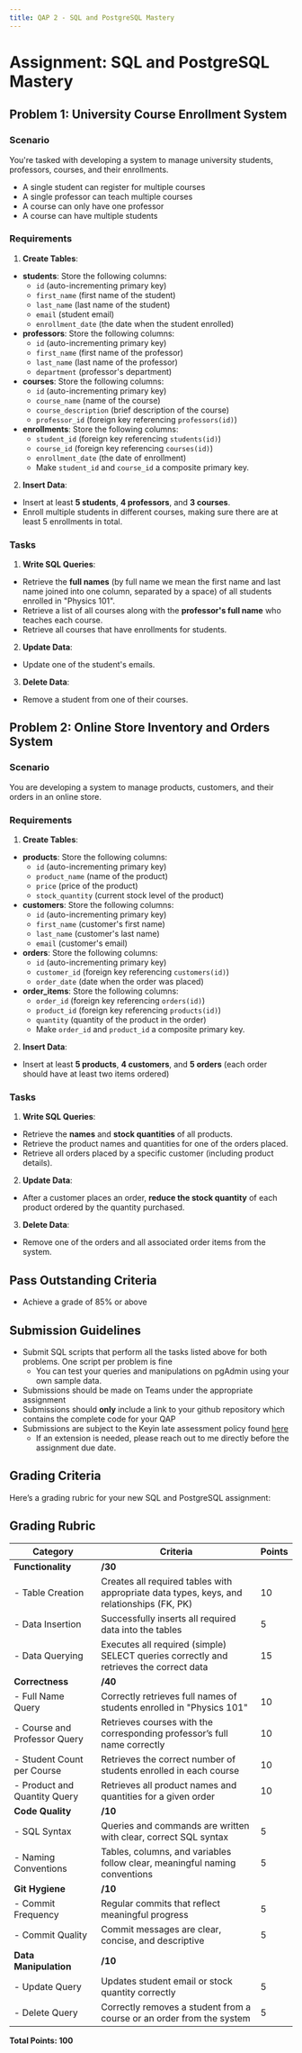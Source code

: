 ```yaml
---
title: QAP 2 - SQL and PostgreSQL Mastery
---
```


# Assignment: SQL and PostgreSQL Mastery

## Problem 1: University Course Enrollment System

### Scenario
You're tasked with developing a system to manage university students, professors, courses, and their enrollments.
  - A single student can register for multiple courses
  - A single professor can teach multiple courses
  - A course can only have one professor
  - A course can have multiple students

### Requirements
1. **Create Tables**:
  - **students**: Store the following columns:
    - `id` (auto-incrementing primary key)
    - `first_name` (first name of the student)
    - `last_name` (last name of the student)
    - `email` (student email)
    - `enrollment_date` (the date when the student enrolled)
  - **professors**: Store the following columns:
    - `id` (auto-incrementing primary key)
    - `first_name` (first name of the professor)
    - `last_name` (last name of the professor)
    - `department` (professor's department)
  - **courses**: Store the following columns:
    - `id` (auto-incrementing primary key)
    - `course_name` (name of the course)
    - `course_description` (brief description of the course)
    - `professor_id` (foreign key referencing `professors(id)`)
  - **enrollments**: Store the following columns:
    - `student_id` (foreign key referencing `students(id)`)
    - `course_id` (foreign key referencing `courses(id)`)
    - `enrollment_date` (the date of enrollment)
    - Make `student_id` and `course_id` a composite primary key.

2. **Insert Data**:
  - Insert at least **5 students**, **4 professors**, and **3 courses**.
  - Enroll multiple students in different courses, making sure there are at least 5 enrollments in total.

### Tasks
1. **Write SQL Queries**:
  - Retrieve the **full names** (by full name we mean the first name and last name joined into one column, separated by a space) of all students enrolled in "Physics 101".
  - Retrieve a list of all courses along with the **professor's full name** who teaches each course.
  - Retrieve all courses that have enrollments for students.
   
2. **Update Data**:
- Update one of the student's emails.

3. **Delete Data**:
  - Remove a student from one of their courses.

## Problem 2: Online Store Inventory and Orders System

### Scenario
You are developing a system to manage products, customers, and their orders in an online store.

### Requirements
1. **Create Tables**:
  - **products**: Store the following columns:
    - `id` (auto-incrementing primary key)
    - `product_name` (name of the product)
    - `price` (price of the product)
    - `stock_quantity` (current stock level of the product)
  - **customers**: Store the following columns:
    - `id` (auto-incrementing primary key)
    - `first_name` (customer's first name)
    - `last_name` (customer's last name)
    - `email` (customer's email)
  - **orders**: Store the following columns:
    - `id` (auto-incrementing primary key)
    - `customer_id` (foreign key referencing `customers(id)`)
    - `order_date` (date when the order was placed)
  - **order_items**: Store the following columns:
    - `order_id` (foreign key referencing `orders(id)`)
    - `product_id` (foreign key referencing `products(id)`)
    - `quantity` (quantity of the product in the order)
    - Make `order_id` and `product_id` a composite primary key.

2. **Insert Data**:
  - Insert at least **5 products**, **4 customers**, and **5 orders** (each order should have at least two items ordered)

### Tasks
1. **Write SQL Queries**:
  - Retrieve the **names** and **stock quantities** of all products.
  - Retrieve the product names and quantities for one of the orders placed.
  - Retrieve all orders placed by a specific customer (including product details).
   
2. **Update Data**:
  - After a customer places an order, **reduce the stock quantity** of each product ordered by the quantity purchased.

3. **Delete Data**:
  - Remove one of the orders and all associated order items from the system.

## Pass Outstanding Criteria
- Achieve a grade of 85% or above

## Submission Guidelines
- Submit SQL scripts that perform all the tasks listed above for both problems. One script per problem is fine
  - You can test your queries and manipulations on pgAdmin using your own sample data.
- Submissions should be made on Teams under the appropriate assignment
- Submissions should **only** include a link to your github repository which contains the complete code for your QAP
- Submissions are subject to the Keyin late assessment policy found [here](https://keyincollege289.sharepoint.com/:b:/s/FullstasckJavascript-S3Sept.2024-Dec.2024912/EYwpucIvncpDoR94yNj3fOkB0CsE4c0IZ53Kqov0BumSAA?e=7N9ZfR)
  - If an extension is needed, please reach out to me directly before the assignment due date.

## Grading Criteria
Here’s a grading rubric for your new SQL and PostgreSQL assignment:

## Grading Rubric

| Category                         | Criteria                                                                                        | Points |
|----------------------------------|-------------------------------------------------------------------------------------------------|--------|
| **Functionality**                | **/30**                                                                                         |        |
| - Table Creation                 | Creates all required tables with appropriate data types, keys, and relationships (FK, PK)       | 10     |
| - Data Insertion                 | Successfully inserts all required data into the tables                                          | 5     |
| - Data Querying                  | Executes all required (simple) SELECT queries correctly and retrieves the correct data          | 15     |
| **Correctness**                  | **/40**                                                                                         |        |
| - Full Name Query                | Correctly retrieves full names of students enrolled in "Physics 101"                            | 10     |
| - Course and Professor Query     | Retrieves courses with the corresponding professor’s full name correctly                        | 10     |
| - Student Count per Course       | Retrieves the correct number of students enrolled in each course                                | 10     |
| - Product and Quantity Query     | Retrieves all product names and quantities for a given order                                    | 10     |
| **Code Quality**                 | **/10**                                                                                         |        |
| - SQL Syntax                     | Queries and commands are written with clear, correct SQL syntax                                 | 5     |
| - Naming Conventions             | Tables, columns, and variables follow clear, meaningful naming conventions                      | 5      |
| **Git Hygiene**                  | **/10**                                                                                         |        |
| - Commit Frequency               | Regular commits that reflect meaningful progress                                                | 5      |
| - Commit Quality                 | Commit messages are clear, concise, and descriptive                                             | 5      |
| **Data Manipulation**            | **/10**                                                                                         |        |
| - Update Query                   | Updates student email or stock quantity correctly                                               | 5      |
| - Delete Query                   | Correctly removes a student from a course or an order from the system                           | 5      |

**Total Points: 100**

